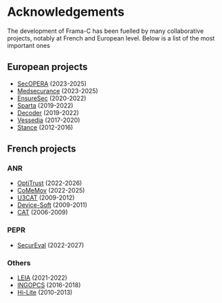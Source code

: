 # Acknowledgements

The development of Frama-C has been fuelled by many collaborative projects,
notably at French and European level. Below is a list of the most important
ones

## European projects

- [SecOPERA](https://www.secopera.eu) (2023-2025)
- [Medsecurance](https://www.medsecurance.org/) (2023-2025)
- [EnsureSec](https://www.ensuresec.eu/index.html) (2020-2022)
- [Sparta](https://www.sparta.eu/) (2019-2022)
- [Decoder](https://www.decoder-project.eu) (2019-2022)
- [Vessedia](https://cordis.europa.eu/project/id/731453) (2017-2020)
- [Stance](https://cordis.europa.eu/project/id/317753) (2012-2016)

## French projects

### ANR

- [OptiTrust](https://anr.fr/Projet-ANR-22-CE25-0017) (2022-2026)
- [CoMeMov](https://anr.fr/Project-ANR-22-CE25-0018) (2022-2025)
- [U3CAT](https://www.frama-c.com/u3cat/) (2009-2012)
- [Device-Soft](https://anr.fr/Project-ANR-09-CARN-0006) (2009-2011)
- [CAT](https://anr.fr/Projet-ANR-05-RNTL-0003) (2006-2009)

### PEPR

- [SecurEval](https://www.pepr-secureval.com/) (2022-2027)

### Others

- [LEIA](https://list.cea.fr/fr/21-septembre-2021-leia-automatise-lanalyse-logicielle-pour-garantir-la-securite-des-objets-connectes/) (2021-2022)
- [INGOPCS](https://www.s2opc.com/ingopcs/) (2016-2018)
- [Hi-Lite](https://www.open-do.org/projects/hi-lite/index.html) (2010-2013)
